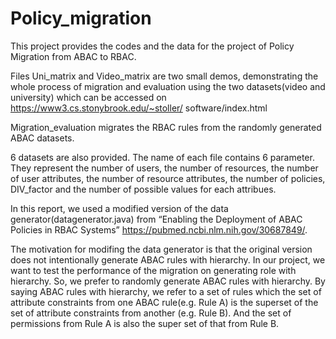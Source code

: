 # Policy_migration

This project provides the codes and the data for the project of Policy Migration from ABAC to RBAC.

Files Uni_matrix and Video_matrix are two small demos, demonstrating the whole process of migration and evaluation using the two datasets(video and university) which can be accessed on https://www3.cs.stonybrook.edu/~stoller/
software/index.html

Migration_evaluation migrates the RBAC rules from the randomly generated ABAC datasets.

6 datasets are also provided. The name of each file contains 6 parameter. They represent the number of users, the number of resources, the number of user attributes, the number of resource attributes, the number of policies, DIV_factor and the number of possible values for each attribues.


In this report, we used a modified version of the data generator(datagenerator.java) from “Enabling the Deployment of ABAC Policies in RBAC Systems” https://pubmed.ncbi.nlm.nih.gov/30687849/.

The motivation for modifing the data generator is that the original version does not intentionally generate ABAC rules with hierarchy. In our project, we want to test the performance of the migration on generating role with hierarchy. So, we prefer to randomly generate ABAC rules with hierarchy. By saying ABAC rules with hierarchy, we refer to a set of rules which the set of attribute constraints from one ABAC rule(e.g. Rule A) is the superset of the set of attribute constraints from another (e.g. Rule B). And the set of permissions from Rule A is also the super set of that from Rule B.
